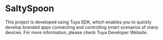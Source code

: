 # SaltySpoon

This project is developed using Tuya SDK, which enables you to quickly develop branded apps connecting and controlling smart scenarios of many devices. 
For more information, please check Tuya Developer Website. 
